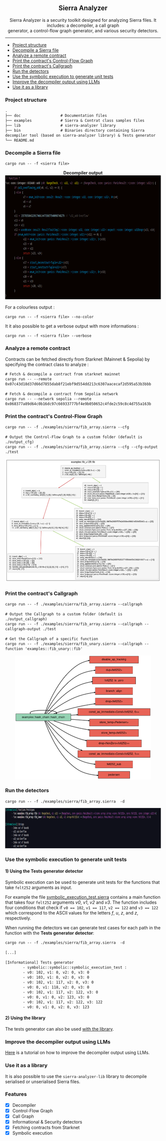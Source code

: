 <div align="center">

## Sierra Analyzer

Sierra Analyzer is a security toolkit designed for analyzing Sierra files. It includes: a decompiler, a call graph</br> generator, a control-flow graph generator, and various security detectors.
</div>

---

- [Project structure](#project-structure)
- [Decompile a Sierra file](#decompile-a-sierra-file)
- [Analyze a remote contract](#analyze-a-remote-contract)
- [Print the contract's Control-Flow Graph](#print-the-contracts-control-flow-graph)
- [Print the contract's Callgraph](#print-the-contracts-callgraph)
- [Run the detectors](#run-the-detectors)
- [Use the symbolic execution to generate unit tests](#use-the-symbolic-execution-to-generate-unit-tests)
- [Improve the decompiler output using LLMs](#print-the-contracts-callgraph)
- [Use it as a library](#print-the-contracts-callgraph)


### Project structure 

```
.
├── doc                  # Documentation files
├── examples             # Sierra & Contrat class samples files
├── lib                  # sierra-analyzer library
├── bin                  # Binaries directory containing Sierra decompiler tool (based on sierra-analyzer library) & Tests generator
└── README.md
```

### Decompile a Sierra file

```
cargo run -- -f <sierra file>
```

<p align="center">
	<b> Decompiler output  </b></br>
	<img height="400px" src="/doc/images/decompiler-output.png"/></br>
</p>

For a colourless output : 

```
cargo run -- -f <sierra file> --no-color
```

It it also possible to get a verbose output with more informations : 

```
cargo run -- -f <sierra file> --verbose
```

### Analyze a remote contract

Contracts can be fetched directly from Starknet (Mainnet & Sepolia) by specifying the contract class to analyze : 

```
# Fetch & decompile a contract from starknet mainnet 
cargo run -- --remote 0x07c43d18d37d66d7855dab8f21ebf9d554dd213c6307aacecaf2d595a53b3bbb

# Fetch & decompile a contract from Sepolia network
cargo run -- --network sepolia --remote 0x068377a89d64c0b16dc97c66933777bf4e9b050652c4fde2c59c8c4d755a163b
```

### Print the contract's Control-Flow Graph

```
cargo run -- -f ./examples/sierra/fib_array.sierra --cfg  

# Output the Control-Flow Graph to a custom folder (default is ./output_cfg)
cargo run -- -f ./examples/sierra/fib_array.sierra --cfg --cfg-output ./test 
```

<p align="center">
	<img src="/doc/images/cfg-output.png" height="400px"/>
</p>

### Print the contract's Callgraph

```
cargo run -- -f ./examples/sierra/fib_array.sierra --callgraph

# Output the Callgraph to a custom folder (default is ./output_callgraph)
cargo run -- -f ./examples/sierra/fib_array.sierra --callgraph --callgraph-output ./test 

# Get the Callgraph of a specific function
cargo run -- -f ./examples/sierra/fib_unary.sierra --callgraph --function 'examples::fib_unary::fib'
```

<p align="center">
	<img src="/doc/images/callgraph-output.png" height="400px"/>
</p>

### Run the detectors

```
cargo run -- -f ./examples/sierra/fib_array.sierra  -d
```

<p align="center">
	<img src="/doc/images/detectors-output.png" height="130px"/>
</p>

### Use the symbolic execution to generate unit tests

#### 1) Using the Tests generator detector

Symbolic execution can be used to generate unit tests for the functions that take `felt252` arguments as input. 

For example the file [symbolic_execution_test.sierra](https://github.com/FuzzingLabs/sierra-analyzer/blob/master/examples/sierra/symbolic_execution_test.sierra) contains a main function that takes four `felt252` arguments *v0*, *v1*, *v2* and *v3*. The function includes four conditions that check if `v0 == 102`, `v1 == 117`, `v2 == 122` and `v3 == 122` which correspond to the ASCII values for the letters *f*, *u*, *z*, and *z*, respectively.

When running the detectors we can generate test cases for each path in the function with the **Tests generator detector**:


```
cargo run -- -f ./examples/sierra/fib_array.sierra  -d

[...]

[Informational] Tests generator
        - symbolic::symbolic::symbolic_execution_test : 
        - v0: 102, v1: 0, v2: 0, v3: 0
        - v0: 103, v1: 0, v2: 0, v3: 0
        - v0: 102, v1: 117, v2: 0, v3: 0
        - v0: 0, v1: 118, v2: 0, v3: 0
        - v0: 102, v1: 117, v2: 122, v3: 0
        - v0: 0, v1: 0, v2: 123, v3: 0
        - v0: 102, v1: 117, v2: 122, v3: 122
        - v0: 0, v1: 0, v2: 0, v3: 123
```

#### 2) Using the library

The tests generator can also be used [with the library](https://github.com/FuzzingLabs/sierra-analyzer/blob/master/lib/examples/tests_generator.rs).

### Improve the decompiler output using LLMs

[Here](/doc/llm-decompilation.md) is a tutorial on how to improve the decompiler output using LLMs.

### Use it as a library 

It is also possible to use the `sierra-analyzer-lib` library to decompile serialised or unserialised Sierra files.

### Features

- [x] Decompiler
- [x] Control-Flow Graph
- [x] Call Graph
- [X] Informational & Security detectors
- [x] Fetching contracts from Starknet
- [x] Symbolic execution
